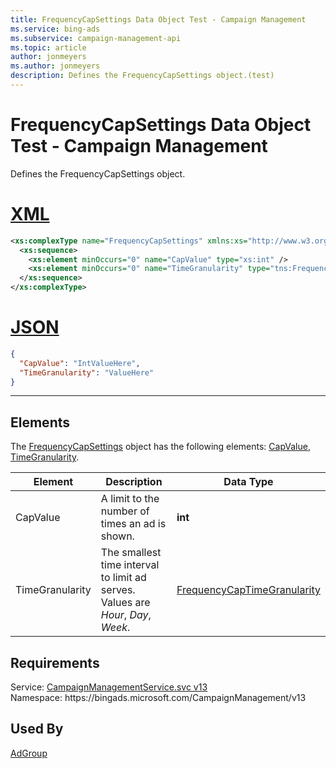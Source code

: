 ```yaml
---
title: FrequencyCapSettings Data Object Test - Campaign Management
ms.service: bing-ads
ms.subservice: campaign-management-api
ms.topic: article
author: jonmeyers
ms.author: jonmeyers
description: Defines the FrequencyCapSettings object.(test)
---
```

# FrequencyCapSettings Data Object Test - Campaign Management
Defines the FrequencyCapSettings object.

# [XML](#tab/xml)

```xml
<xs:complexType name="FrequencyCapSettings" xmlns:xs="http://www.w3.org/2001/XMLSchema">
  <xs:sequence>
    <xs:element minOccurs="0" name="CapValue" type="xs:int" />
    <xs:element minOccurs="0" name="TimeGranularity" type="tns:FrequencyCapTimeGranularity" />
  </xs:sequence>
</xs:complexType>
```

# [JSON](#tab/json)

```json
{
  "CapValue": "IntValueHere",
  "TimeGranularity": "ValueHere"
}
```

-----

## <a name="elements"></a>Elements

The [FrequencyCapSettings](frequencycapsettings.md) object has the following elements: [CapValue](#capvalue), [TimeGranularity](#timegranularity).

|Element|Description|Data Type|
|-----------|---------------|-------------|
|<a name="capvalue"></a>CapValue|A limit to the number of times an ad is shown.|**int**|
|<a name="timegranularity"></a>TimeGranularity|The smallest time interval to limit ad serves. Values are *Hour*, *Day*, *Week*.|[FrequencyCapTimeGranularity](frequencycaptimegranularity.md)|

## Requirements
Service: [CampaignManagementService.svc v13](https://campaign.api.bingads.microsoft.com/Api/Advertiser/CampaignManagement/v13/CampaignManagementService.svc)  
Namespace: https\://bingads.microsoft.com/CampaignManagement/v13  

## Used By
[AdGroup](adgroup.md)  
